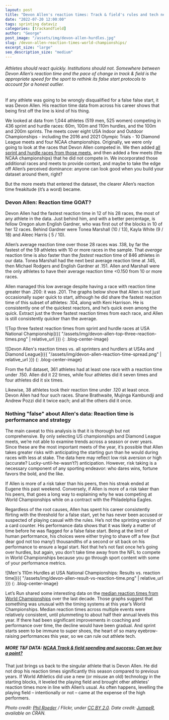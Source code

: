 ```yaml
---
layout: post
title: "Devon Allen's reaction times: Track & field's rules and tech need to keep up"
date: "2022-07-20 12:00:00"
tags: sprinting dataviz
categories: [trackandfield]
author: "George"
post_image: "/assets/img/devon-allen-hurdles.jpg"
slug: /devon-allen-reaction-times-world-championships/
excerpt_size: "large"
seo_description_size: "medium"
---
```


<h6>Athletes should react quickly. Institutions should not. Somewhere between Devon Allen’s reaction time and the pace of change in track & field is the appropriate speed for the sport to rethink its false start protocols to account for a honest outlier.</h6>

If any athlete was going to be wrongly disqualified for a false false start, it was Devon Allen. His reaction time data from across his career shows that being first off the line is kind of his thing.

We looked at data from 1,044 athletes (519 men, 525 women) competing in 436 sprint and hurdle races: 60m, 100m and 110m hurdles, and the 100m and 200m sprints. The meets cover eight USA Indoor and Outdoor Championships - including the 2016 and 2021 Olympic Trials - 10 Diamond League meets and four NCAA championships. Originally, we were only going to look at the races that Devon Allen competed in. We then added [all sprint and hurdle races from those meets](https://cran.rstudio.com/web/packages/JumpeR/), and then added a few meets (the NCAA championships) that he did not compete in. We incorporated those additional races and meets to provide context, and maybe to take the edge off Allen’s perceived dominance: anyone can look good when you build your dataset around them, right?

But the more meets that entered the dataset, the clearer Allen’s reaction time freakitude (it’s a word) became.

### Devon Allen: Reaction time GOAT?

Devon Allen had the fastest reaction time in 12 of his 28 races, the most of any athlete in the data. Just behind him, and with a better percentage, is fellow Oregon alum English Gardner, who was first out of the blocks in 10 of her 12 races. Behind Gardner were Tonea Marshall (10 / 13), Kayla White (9 / 18) and Aleec Harris ( 5 / 10).

Allen’s average reaction time over those 28 races was .138, by far the fastest of the 59 athletes with 10 or more races in the sample. That <em>average</em> reaction time is also faster than the <em>fastest</em> reaction time of 846 athletes in our data. Tonea Marshall had the next best average reaction time at .145, then Michael Rodgers and English Gardner at .151. Allen and Marshall were the only athletes to have their average reaction time <0.150 from 10 or more races.

Allen managed this low average despite having a race with reaction time greater than .200: it was .201. The graphs below show that Allen is not just occasionally super quick to start, although he did share the fastest reaction time of this subset of athletes: .104, along with Keni Harrison. He is consistently one of the quickest reactors, and he’s quick even among the quick. Extract just the three fastest reaction times from each race, and Allen is still consistently quicker than the average.

![Top three fastest reaction times from sprint and hurdle races at USA National Championship]({{ "/assets/img/devon-allen-top-three-reaction-times.png" | relative_url }})
{: .blog-center-image}

![Devon Allen's reaction times vs. all sprinters and hurdlers at USAs and Diamond League]({{ "/assets/img/devon-allen-reaction-time-spread.png" | relative_url }})
{: .blog-center-image}

From the full dataset, 361 athletes had at least one race with a reaction time under .150. Allen did it 22 times, while four athletes did it seven times and four athletes did it six times.

Likewise, 38 athletes took their reaction time under .120 at least once. Devon Allen had four such races. Shane Brathwaite, Mujinga Kambundji and Andrew Pozzi did it twice each; and all the others did it once.

### Nothing "false" about Allen's data: Reaction time is performance and strategy

The main caveat to this analysis is that it is thorough but not comprehensive. By only selecting US championships and Diamond League meets, we’re not able to examine trends across a season or over years. Since these are the most important meets of the year, it’s possible that Allen takes greater risks with anticipating the starting gun than he would during races with less at stake. The data here may reflect low risk aversion or high (accurate? Lucky-until-he-wasn’t?) anticipation. However, risk taking is a necessary component of any sporting endeavor: who dares wins, fortune favors the bold, and the like.

If Allen is more of a risk taker than his peers, then his streak ended at Eugene this past weekend. Conversely, if Allen is more of a risk taker than his peers, that goes a long way to explaining why he was competing at World Championships while on a contract with the Philadelphia Eagles.

Regardless of the root causes, Allen has spent his career consistently flirting with the threshold for a false start, yet he has never been accused or suspected of playing casual with the rules. He’s not the sprinting version of a card counter. His performance data shows that it was likely a matter of time before he was flagged for a false false start. Being at the limit of human performance, his choices were either trying to shave off a few (but dear god not too many!) thousandths of a second or sit back on his performance to ensure a legal start. Not that he’s not fast once he’s going over hurdles, but again, you don’t take time away from the NFL to compete in World Championships because you go through sport content with some of your performance metrics.

![Men's 110m Hurdles at USA National Championships: Results vs. reaction time]({{ "/assets/img/devon-allen-result-vs-reaction-time.png" | relative_url }})
{: .blog-center-image}

Let’s Run shared some interesting data on the [median reaction times from World Championships](https://www.letsrun.com/news/2022/07/the-data-keeps-pouring-in-and-it-continues-to-look-bad-for-world-athletics-and-great-for-devon-allen/) over the last decade. Those graphs suggest that something was unusual with the timing systems at this year’s World Championships. Median reaction times across multiple events were relatively consistent, until plummeting to about half their annual levels this year. If there had been significant improvements in coaching and performance over time, the decline would have been gradual. And sprint starts seem to be immune to super shoes, the heart of so many eyebrow-raising performances this year, so we can rule out athlete tech.

##### MORE T&F DATA: [NCAA Track & field spending and success: Can we buy a point?](https://nalathletics.com/blog/2021/01/05/ncaa-track-and-field-spending-results)

That just brings us back to the singular athlete that is Devon Allen. He did not drop his reaction times significantly this season compared to previous years. If World Athletics did use a new (or misuse an old) technology in the starting blocks, it leveled the playing field and brought other athletes’ reaction times more in line with Allen’s usual. As often happens, levelling the playing field – intentionally or not – came at the expense of the high performers.

<em>Photo credit: [Phil Roeder](https://flic.kr/p/27prdYu) / Flickr, under [CC BY 2.0](https://creativecommons.org/licenses/by/2.0/).</em>
<em>Date credit: [JumpeR](https://cran.rstudio.com/web/packages/JumpeR/), available on CRAN.</em>
